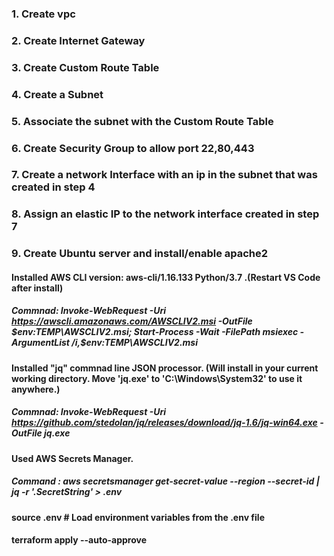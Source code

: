 ### 1. Create vpc
### 2. Create Internet Gateway
### 3. Create Custom Route Table
### 4. Create a Subnet
### 5. Associate the subnet with the Custom Route Table
### 6. Create Security Group to allow port 22,80,443
### 7. Create a network Interface with an ip in the subnet that was created in step 4
### 8. Assign an elastic IP to the network interface created in step 7
### 9. Create Ubuntu server and install/enable apache2

#### Installed AWS  CLI version: aws-cli/1.16.133 Python/3.7 .(Restart VS Code after install)
##### Commnad: Invoke-WebRequest -Uri https://awscli.amazonaws.com/AWSCLIV2.msi -OutFile $env:TEMP\AWSCLIV2.msi; Start-Process -Wait -FilePath msiexec -ArgumentList /i,$env:TEMP\AWSCLIV2.msi
#### Installed "jq" commnad line JSON processor. (Will install in your current working directory. Move 'jq.exe' to 'C:\Windows\System32' to use it anywhere.)
##### Commnad: Invoke-WebRequest -Uri https://github.com/stedolan/jq/releases/download/jq-1.6/jq-win64.exe -OutFile jq.exe
#### Used AWS Secrets Manager.
##### Command : aws secretsmanager get-secret-value --region <my-reigon> --secret-id <my-secret-arn> | jq -r '.SecretString' > .env  

#### source .env  # Load environment variables from the .env file
#### terraform apply --auto-approve

